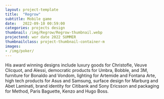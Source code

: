 ```yaml
---
layout: project-template
title:  "Regrow"
subtitle: Mobile game
date:   2022-09-10 00:59:00
categories: projects design
thumbnail: /img/Regrow/Regrow-thumbnail.webp
projectend: wor date 2022 SUMMER
thumbnailclass: project-thumbnail-container-m
images:
- /img/poker/
---
```


His award winning designs include luxury goods for Christofle, Veuve Clicquot, and Alessi, democratic products for Umbra, Bobble, and 3M, furniture for Bonaldo and Vondom, lighting for Artemide and Fontana Arte, high tech products for Asus and Samsung, surface design for Marburg and Abet Laminati, brand identity for Citibank and Sony Ericsson and packaging for Method, Paris Baguette, Kenzo and Hugo Boss.

